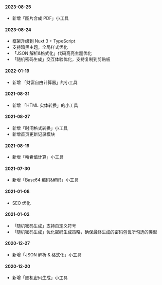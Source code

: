 #### 2023-08-25

- 新增「图片合成 PDF」小工具

#### 2023-08-24

- 框架升级到 Nuxt 3 + TypeScript
- 支持暗黑主题，全局样式优化
- 「JSON 解析&格式化」代码高亮主题优化
- 「随机密码生成」交互体验优化，支持复制到剪贴板

#### 2022-01-19

- 新增 「财富自由计算器」的小工具

#### 2021-08-31

- 新增 「HTML 实体转换」的小工具

#### 2021-08-27

- 新增「时间格式转换」小工具
- 新增首页更新记录模块

#### 2021-08-19

- 新增「哈希值计算」小工具

#### 2021-07-30

- 新增「Base64 编码&解码」小工具

#### 2021-01-08

- SEO 优化

#### 2021-01-02

- 「随机密码生成」支持自定义符号
- 「随机密码生成」优化密码生成策略，确保最终生成的密码包含所勾选的类型

#### 2020-12-27

- 新增「JSON 解析 & 格式化」小工具

#### 2020-12-20

- 新增「随机密码生成」小工具

